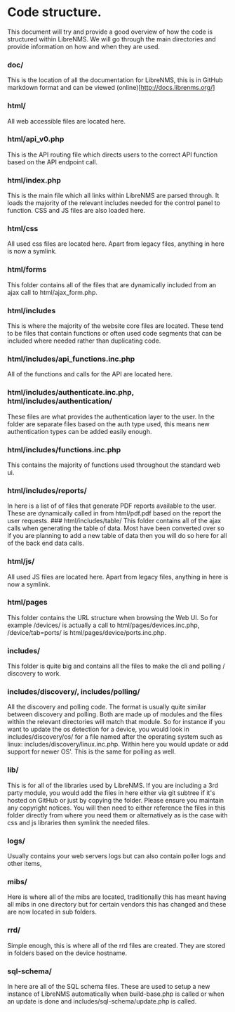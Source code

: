 # Code structure.

This document will try and provide a good overview of how the code is structured within LibreNMS. We will go through the main directories and provide information on how and when they are used.

### doc/
This is the location of all the documentation for LibreNMS, this is in GitHub markdown format and can be viewed (online)[http://docs.librenms.org/]

### html/
All web accessible files are located here.
### html/api_v0.php
This is the API routing file which directs users to the correct API function based on the API endpoint call.
### html/index.php
This is the main file which all links within LibreNMS are parsed through. It loads the majority of the relevant includes needed for the control panel to function. CSS and JS files are also loaded here.
### html/css
All used css files are located here. Apart from legacy files, anything in here is now a symlink.
### html/forms
This folder contains all of the files that are dynamically included from an ajax call to html/ajax_form.php.
### html/includes
This is where the majority of the website core files are located. These tend to be files that contain functions or often used code segments that can be included where needed rather than duplicating code.
### html/includes/api_functions.inc.php
All of the functions and calls for the API are located here.
### html/includes/authenticate.inc.php, html/includes/authentication/
These files are what provides the authentication layer to the user. In the folder are separate files based on the auth type used, this means new authentication types can be added easily enough.
### html/includes/functions.inc.php
This contains the majority of functions used throughout the standard web ui.
### html/includes/reports/
In here is a list of of files that generate PDF reports available to the user. These are dynamically called in from html/pdf.pdf based on the report the user requests.
### html/includes/table/
This folder contains all of the ajax calls when generating the table of data. Most have been converted over so if you are planning to add a new table of data then you will do so here for all of the back end data calls.
### html/js/
All used JS files are located here. Apart from legacy files, anything in here is now a symlink.
### html/pages
This folder contains the URL structure when browsing the Web UI. So for example /devices/ is actually a call to html/pages/devices.inc.php, /device/tab=ports/ is html/pages/device/ports.inc.php.

### includes/
This folder is quite big and contains all the files to make the cli and polling / discovery to work.
### includes/discovery/, includes/polling/
All the discovery and polling code. The format is usually quite similar between discovery and polling. Both are made up of modules and the files within the relevant directories will match that module. So for instance if you want to update the os detection for a device, you would look in includes/discovery/os/ for a file named after the operating system such as linux: includes/discovery/linux.inc.php. Within here you would update or add support for newer OS'. This is the same for polling as well.

### lib/
This is for all of the libraries used by LibreNMS. If you are including a 3rd party module, you would add the files in here either via git subtree if it's hosted on GitHub or just by copying the folder. Please ensure you maintain any copyright notices. You will then need to either reference the files in this folder directly from where you need them or alternatively as is the case with css and js libraries then symlink the needed files.

### logs/
Usually contains your web servers logs but can also contain poller logs and other items,

### mibs/
Here is where all of the mibs are located, traditionally this has meant having all mibs in one directory but for certain vendors this has changed and these are now located in sub folders.

### rrd/
Simple enough, this is where all of the rrd files are created. They are stored in folders based on the device hostname.

### sql-schema/
In here are all of the SQL schema files. These are used to setup a new instance of LibreNMS automatically when build-base.php is called or when an update is done and includes/sql-schema/update.php is called.


